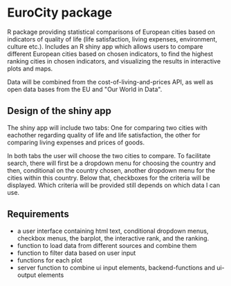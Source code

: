 # EuroCity package
R package providing statistical comparisons of European cities based on indicators of quality of life (life satisfaction, living expenses, environment, culture etc.). 
Includes an R shiny app which allows users to compare different European cities based on chosen indicators, to find the highest ranking cities in chosen indicators, and visualizing the results in interactive plots and maps. 

Data will be combined from the cost-of-living-and-prices API, as well as open data bases from the EU and "Our World in Data". 


## Design of the shiny app
The shiny app will include two tabs: One for comparing two cities with eachother regarding quality of life and life satisfaction, the other for comparing living expenses and prices of goods. 

In both tabs the user will choose the two cities to compare. To facilitate search, there will first be a dropdown menu for choosing the country and then, conditional on the country chosen, another dropdown menu for the cities within this country. Below that, checkboxes for the criteria will be displayed. Which criteria will be provided still depends on which data I can use. 


## Requirements
- a user interface containing html text, conditional dropdown menus, checkbox menus, the barplot, the interactive rank, and the ranking. 
- function to load data from different sources and combine them 
- function to filter data based on user input
- functions for each plot
- server function to combine ui input elements, backend-functions and ui-output elements




